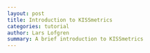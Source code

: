 ```yaml
---
layout: post
title: Introduction to KISSmetrics
categories: tutorial
author: Lars Lofgren
summary: A brief introduction to KISSmetrics
---
```

<div id="wistia_c024843e11" class="wistia_embed wistia-embed" data-video-width="640" data-video-height="400"></div>

<script charset="ISO-8859-1" src="http://fast.wistia.com/static/E-v1.js">
</script>
<script type="text/javascript">
loadKMTrackableVideo("c024843e11", "Introduction to KISSmetrics");
</script>